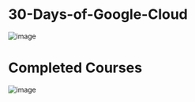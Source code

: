 # 30-Days-of-Google-Cloud
![image](https://user-images.githubusercontent.com/62868878/95024123-c125a000-069e-11eb-92a0-66e9446d091e.png)
# Completed Courses
![image](https://user-images.githubusercontent.com/62868878/98204932-0c142b00-1f5d-11eb-9320-f132207aad67.png)

